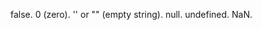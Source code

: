 <!-- ANYTHING EXCEPT FOR THIS WILL BE TRUE THIS IS FALSY LIST IN JAVASCRIPT -->

false.
0 (zero).
'' or "" (empty string).
null.
undefined.
NaN.